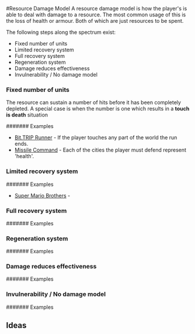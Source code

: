 #Resource Damage Model
A resource damage model is how the player's is able to deal with damage to a resource. The most common usage of this is the loss of health or armour. Both of which are just resources to be spent.

The following steps along the spectrum exist:
- Fixed number of units
- Limited recovery system
- Full recovery system
- Regeneration system
- Damage reduces effectiveness
- Invulnerability / No damage model

### Fixed number of units
The resource can sustain a number of hits before it has been completely depleted. A special case is when the number is one which results in a **touch is death** situation

####### Examples
- [Bit.TRIP Runner](/games/bit.trip-runner) - If the player touches any part of the world the run ends.
- [Missile Command](/games/missile-command) - Each of the cities the player must defend represent 'health'.

### Limited recovery system

####### Examples
- [Super Mario Brothers](/games/super-mario-brothers) -


### Full recovery system
####### Examples
### Regeneration system
####### Examples
### Damage reduces effectiveness
####### Examples
### Invulnerability / No damage model
####### Examples


## Ideas
### 
### 